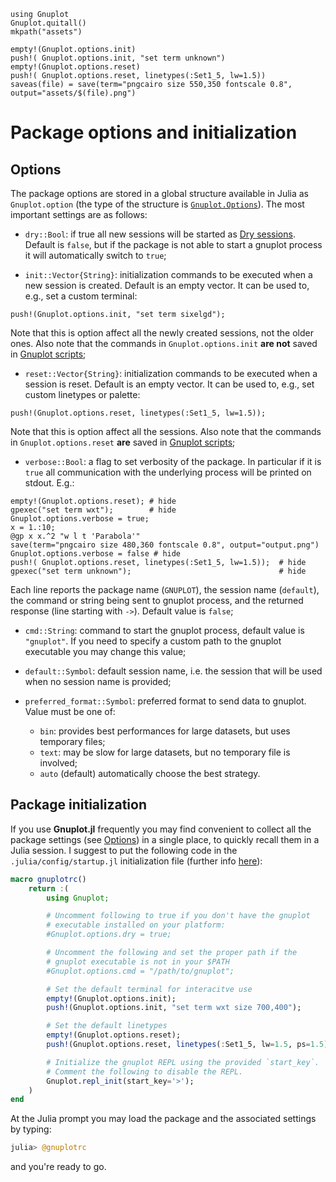 ```@setup abc
using Gnuplot
Gnuplot.quitall()
mkpath("assets")

empty!(Gnuplot.options.init)
push!( Gnuplot.options.init, "set term unknown")
empty!(Gnuplot.options.reset)
push!( Gnuplot.options.reset, linetypes(:Set1_5, lw=1.5))
saveas(file) = save(term="pngcairo size 550,350 fontscale 0.8", output="assets/$(file).png")
```

# Package options and initialization

## Options
The package options are stored in a global structure available in Julia as `Gnuplot.option` (the type of the structure is [`Gnuplot.Options`](@ref)).  The most important settings are as follows:

- `dry::Bool`: if true all new sessions will be started as [Dry sessions](@ref).  Default is `false`, but if the package is not able to start a gnuplot process it will automatically switch to `true`;

- `init::Vector{String}`: initialization commands to be executed when a new session is created.  Default is an empty vector.  It can be used to, e.g., set a custom terminal:
```@repl abc
push!(Gnuplot.options.init, "set term sixelgd");
```
Note that this is option affect all the newly created sessions, not the older ones.  Also note that the commands in `Gnuplot.options.init` **are not** saved in [Gnuplot scripts](@ref);

- `reset::Vector{String}`: initialization commands to be executed when a session is reset.  Default is an empty vector.  It can be used to, e.g., set custom linetypes or palette:
```@repl abc
push!(Gnuplot.options.reset, linetypes(:Set1_5, lw=1.5));
```
Note that this is option affect all the sessions.  Also note that the commands in `Gnuplot.options.reset` **are** saved in [Gnuplot scripts](@ref);

- `verbose::Bool`: a flag to set verbosity of the package.  In particular if it is `true` all communication with the underlying process will be printed on stdout. E.g.:
```@repl abc
empty!(Gnuplot.options.reset); # hide
gpexec("set term wxt");        # hide
Gnuplot.options.verbose = true;
x = 1.:10;
@gp x x.^2 "w l t 'Parabola'"
save(term="pngcairo size 480,360 fontscale 0.8", output="output.png")
Gnuplot.options.verbose = false # hide
push!( Gnuplot.options.reset, linetypes(:Set1_5, lw=1.5));  # hide
gpexec("set term unknown");                                 # hide
```
Each line reports the package name (`GNUPLOT`), the session name (`default`), the command or string being sent to gnuplot process, and the returned response (line starting with `->`).  Default value is `false`;

- `cmd::String`: command to start the gnuplot process, default value is `"gnuplot"`.  If you need to specify a custom path to the gnuplot executable you may change this value;

- `default::Symbol`: default session name, i.e. the session that will be used when no session name is provided;

- `preferred_format::Symbol`: preferred format to send data to gnuplot.  Value must be one of:
   - `bin`: provides best performances for large datasets, but uses temporary files;
   - `text`: may be slow for large datasets, but no temporary file is involved;
   - `auto` (default) automatically choose the best strategy.



## Package initialization

If you use **Gnuplot.jl** frequently you may find convenient to collect all the package settings (see [Options](@ref)) in a single place, to quickly recall them in a Julia session.  I suggest to put the following code in the `.julia/config/startup.jl` initialization file (further info [here](https://docs.julialang.org/en/v1/stdlib/REPL/)):
```julia
macro gnuplotrc()
    return :(
        using Gnuplot;

        # Uncomment following to true if you don't have the gnuplot
        # executable installed on your platform:
        #Gnuplot.options.dry = true;

        # Uncomment the following and set the proper path if the
        # gnuplot executable is not in your $PATH
        #Gnuplot.options.cmd = "/path/to/gnuplot";

        # Set the default terminal for interacitve use
        empty!(Gnuplot.options.init);
        push!(Gnuplot.options.init, "set term wxt size 700,400");

        # Set the default linetypes
        empty!(Gnuplot.options.reset);
        push!(Gnuplot.options.reset, linetypes(:Set1_5, lw=1.5, ps=1.5));

        # Initialize the gnuplot REPL using the provided `start_key`.
        # Comment the following to disable the REPL.
        Gnuplot.repl_init(start_key='>');
    )
end
```
At the Julia prompt you may load the package and the associated settings by typing:
```julia
julia> @gnuplotrc
```
and you're ready to go.
